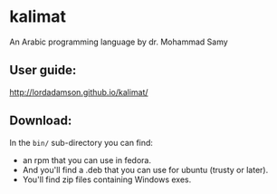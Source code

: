 # kalimat
An Arabic programming language by dr. Mohammad Samy

## User guide:
http://lordadamson.github.io/kalimat/

## Download:
In the `bin/` sub-directory you can find:
- an rpm that you can use in fedora.
- And you'll find a .deb that you can use for ubuntu (trusty or later).
- You'll find zip files containing Windows exes.
